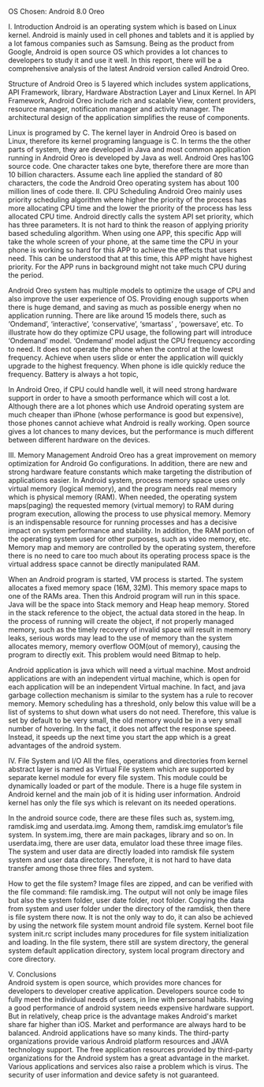 OS Chosen: Android 8.0 Oreo

I.	Introduction 
Android is an operating system which is based on Linux kernel. Android is mainly used in cell phones and tablets and it is applied by a lot famous companies such as Samsung.  Being as the product from Google, Android is open source OS which provides a lot chances to developers to study it and use it well. In this report, there will be a comprehensive analysis of the latest Android version called Android Oreo.

Structure of Android Oreo is 5 layered which includes system applications, API Framework, library, Hardware Abstraction Layer and Linux Kernel. In API Framework, Android Oreo include rich and scalable View, content providers, resource manager, notification manager and activity manager. The architectural design of the application simplifies the reuse of components. 

Linux is programed by C. The kernel layer in Android Oreo is based on Linux, therefore its kernel programing language is C. In terms the the other parts of system, they are developed in Java and most common application running in Android Oreo is developed by Java as well. Android Ores has10G source code. One character takes one byte, therefore there are more than 10 billion characters. Assume each line applied the standard of 80 characters, the code the Android Oreo operating system has about 100 million lines of code there.
II.	CPU Scheduling
Android Oreo mainly uses priority scheduling algorithm where higher the priority of the process has more allocating CPU time and the lower the priority of the process has less allocated CPU time. Android directly calls the system API set priority, which has three parameters. It is not hard to think the reason of applying priority based scheduling algorithm. When using one APP, this specific App will take the whole screen of your phone, at the same time the CPU in your phone is working so hard for this APP to achieve the effects that users need. This can be understood that at this time, this APP might have highest priority. For the APP runs in background might not take much CPU during the period. 

Android Oreo system has multiple models to optimize the usage of CPU and also improve the user experience of OS. Providing enough supports when there is huge demand, and saving as much as possible energy when no application running.  There are like around 15 models there, such as ‘Ondemand’, ‘interactive’, ‘conservative’, ‘smartass’ , ‘powersave’, etc. To illustrate how do they optimize CPU usage, the following part will introduce ‘Ondemand’ model. ‘Ondemand’ model adjust the CPU frequency according to need. It does not operate the phone when the control at the lowest frequency. Achieve when users slide or enter the application will quickly upgrade to the highest frequency. When phone is idle quickly reduce the frequency.  Battery is always a hot topic, 

In Android Oreo, if CPU could handle well, it will need strong hardware support in order to have a smooth performance which will cost a lot. Although there are a lot phones which use Android operating system are much cheaper than iPhone (whose performance is good but expensive), those phones cannot achieve what Android is really working. Open source gives a lot chances to many devices, but the performance is much different between different hardware on the devices.

III.	 Memory Management
Android Oreo has a great improvement on memory optimization for Android Go configurations. In addition, there are new and strong hardware feature constants which make targeting the distribution of applications easier. In Android system, process memory space uses only virtual memory (logical memory), and the program needs real memory which is physical memory (RAM). When needed, the operating system maps(paging) the requested memory (virtual memory) to RAM during program execution, allowing the process to use physical memory. Memory is an indispensable resource for running processes and has a decisive impact on system performance and stability. In addition, the RAM portion of the operating system used for other purposes, such as video memory, etc. Memory map and memory are controlled by the operating system, therefore there is no need to care too much about its operating process space is the virtual address space cannot be directly manipulated RAM.

When an Android program is started, VM process is started. The system allocates a fixed memory space (16M, 32M). This memory space maps to one of the RAMs area. Then this Android program will run in this space. Java will be the space into Stack memory and Heap heap memory. Stored in the stack reference to the object, the actual data stored in the heap. In the process of running will create the object, if not properly managed memory, such as the timely recovery of invalid space will result in memory leaks, serious words may lead to the use of memory than the system allocates memory, memory overflow OOM(out of memory), causing the program to directly exit.  This problem would need Bitmap to help.

Android application is java which will need a virtual machine. Most android applications are with an independent virtual machine, which is open for each application will be an independent Virtual machine. In fact, and java garbage collection mechanism is similar to the system has a rule to recover memory. Memory scheduling has a threshold, only below this value will be a list of systems to shut down what users do not need. Therefore, this value is set by default to be very small, the old memory would be in a very small number of hovering. In the fact, it does not affect the response speed. Instead, it speeds up the next time you start the app which is a great advantages of the android system. 

IV.	 File System and I/O 
All the files, operations and directories from kernel abstract layer is named as Virtual File system which are supported by separate kernel module for every file system.  This module could be dynamically loaded or part of the module. There is a huge file system in Android kernel and the main job of it is hiding user information. Android kernel has only the file sys which is relevant on its needed operations. 

In the android source code, there are these files such as, system.img, ramdisk.img and userdata.img. Among them, ramdisk.img emulator’s file system. In system.img, there are main packages, library and so on. In userdata.img, there are user data, emulator load these three image files. The system and user data are directly loaded into ramdisk file system system and user data directory. Therefore, it is not hard to have data transfer among those three files and system.

How to get the file system?  Image files are zipped, and can be verified with the file command: file ramdisk.img. The output will not only be image files but also the system folder, user date folder, root folder. Copying the data from system and user folder under the directory of the ramdisk, then there is file system there now. It is not the only way to do, it can also be achieved by using the network file system mount android file system. Kernel boot file system init.rc script includes many procedures for file system initialization and loading. In the file system, there still are system directory, the general system default application directory, system local program directory and core directory.

V.	Conclusions  
Android system is open source, which provides more chances for developers to developer creative application. Developers source code to fully meet the individual needs of users, in line with personal habits. Having a good performance of android system needs expensive hardware support. But in relatively, cheap price is the advantage makes Android's market share far higher than iOS. Market and performance are always hard to be balanced. Android applications have so many kinds. The third-party organizations provide various Android platform resources and JAVA technology support. The free application resources provided by third-party organizations for the Android system has a great advantage in the market. Various applications and services also raise a problem which is virus. The security of user information and device safety is not guaranteed. 

